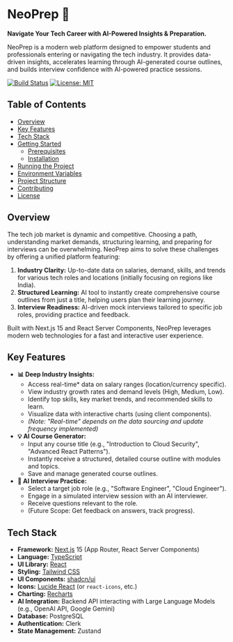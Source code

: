 # NeoPrep 🚀

**Navigate Your Tech Career with AI-Powered Insights & Preparation.**

NeoPrep is a modern web platform designed to empower students and professionals entering or navigating the tech industry. It provides data-driven insights, accelerates learning through AI-generated course outlines, and builds interview confidence with AI-powered practice sessions.

[![Build Status](https://img.shields.io/badge/build-passing-brightgreen)](https://example.com/build) [![License: MIT](https://img.shields.io/badge/License-MIT-yellow.svg)](https://opensource.org/licenses/MIT)

## Table of Contents

*   [Overview](#overview)
*   [Key Features](#key-features)
*   [Tech Stack](#tech-stack)
*   [Getting Started](#getting-started)
    *   [Prerequisites](#prerequisites)
    *   [Installation](#installation)
*   [Running the Project](#running-the-project)
*   [Environment Variables](#environment-variables)
*   [Project Structure](#project-structure)
*   [Contributing](#contributing)
*   [License](#license)

## Overview

The tech job market is dynamic and competitive. Choosing a path, understanding market demands, structuring learning, and preparing for interviews can be overwhelming. NeoPrep aims to solve these challenges by offering a unified platform featuring:

1.  **Industry Clarity:** Up-to-date data on salaries, demand, skills, and trends for various tech roles and locations (initially focusing on regions like India).
2.  **Structured Learning:** AI tool to instantly create comprehensive course outlines from just a title, helping users plan their learning journey.
3.  **Interview Readiness:** AI-driven mock interviews tailored to specific job roles, providing practice and feedback.

Built with Next.js 15 and React Server Components, NeoPrep leverages modern web technologies for a fast and interactive user experience.

## Key Features

*   **📊 Deep Industry Insights:**
    *   Access real-time* data on salary ranges (location/currency specific).
    *   View industry growth rates and demand levels (High, Medium, Low).
    *   Identify top skills, key market trends, and recommended skills to learn.
    *   Visualize data with interactive charts (using client components).
    *   *(Note: "Real-time" depends on the data sourcing and update frequency implemented)*
*   **💡 AI Course Generator:**
    *   Input any course title (e.g., "Introduction to Cloud Security", "Advanced React Patterns").
    *   Instantly receive a structured, detailed course outline with modules and topics.
    *   Save and manage generated course outlines.
*   **🤖 AI Interview Practice:**
    *   Select a target job role (e.g., "Software Engineer", "Cloud Engineer").
    *   Engage in a simulated interview session with an AI interviewer.
    *   Receive questions relevant to the role.
    *   (Future Scope: Get feedback on answers, track progress).

## Tech Stack

*   **Framework:** [Next.js](https://nextjs.org/) 15 (App Router, React Server Components)
*   **Language:** [TypeScript](https://www.typescriptlang.org/)
*   **UI Library:** [React](https://reactjs.org/)
*   **Styling:** [Tailwind CSS](https://tailwindcss.com/) 
*   **UI Components:** [shadcn/ui](https://ui.shadcn.com/) 
*   **Icons:** [Lucide React](https://lucide.dev/) (or `react-icons`, etc.)
*   **Charting:** [Recharts](https://recharts.org/) 
*   **AI Integration:** Backend API interacting with Large Language Models (e.g., OpenAI API, Google Gemini) 
*   **Database:** PostgreSQL
*   **Authentication:**  Clerk
*   **State Management:** Zustand 
